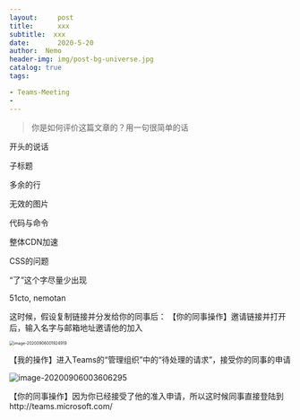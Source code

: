```yaml
---
layout:     post
title:      xxx
subtitle:  xxx
date:       2020-5-20
author:  Nemo
header-img: img/post-bg-universe.jpg
catalog: true
tags:

- Teams-Meeting
- 
---
```


> 你是如何评价这篇文章的？用一句很简单的话

开头的说话

子标题

多余的行

无效的图片

代码与命令

整体CDN加速

CSS的问题

“了”这个字尽量少出现

51cto, nemotan



这时候，假设复制链接并分发给你的同事后：
【你的同事操作】邀请链接并打开后，输入名字与邮箱地址邀请他的加入

<img src="C:\Users\Nemo\AppData\Roaming\Typora\typora-user-images\image-20200906001924919.png" alt="image-20200906001924919" style="zoom:50%;" />

【我的操作】进入Teams的“管理组织”中的“待处理的请求”，接受你的同事的申请

![image-20200906003606295](C:\Users\Nemo\AppData\Roaming\Typora\typora-user-images\image-20200906003606295.png)

【你的同事操作】因为你已经接受了他的准入申请，所以这时候同事直接登陆到http://teams.microsoft.com/
